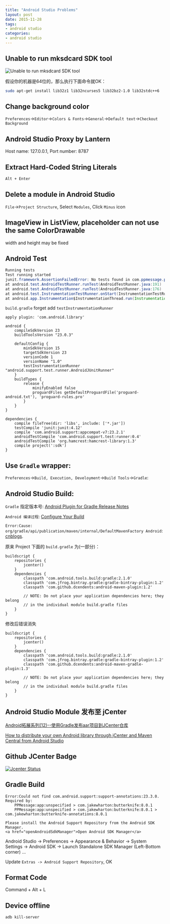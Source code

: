 ```yaml
---
title: "Android Studio Problems"
layout: post
date: 2015-11-28
tags:
- android studio
categories:
- android studio
---
```


## Unable to run mksdcard SDK tool

![Unable to run mksdcard SDK tool](/assets/image/androidstudio/unable-to-run-mksdcard-sdk-tool.png)

假设你的机器是64位的，那么执行下面命令就OK：

```bash
sudo apt-get install lib32z1 lib32ncurses5 lib32bz2-1.0 lib32stdc++6
```

## Change background color

`Preferences`->`Editor`->`Colors & Fonts`->`General`->`Default text`->`Checkout Background`

## Android Studio Proxy by Lantern

Host name: 127.0.0.1, Port number: 8787

## Extract Hard-Coded String Literals

```bash
Alt + Enter
```

## Delete a module in Android Studio

`File`->`Project Structure`, Select `Modules`, Click `Minus` icon

## ImageView in ListView, placeholder can not use the same ColorDrawable

width and height may be fixed

## Android Test

```java
Running tests
Test running started
junit.framework.AssertionFailedError: No tests found in com.ppmessage.ppcomlib.PPComSDKStartupTest
at android.test.AndroidTestRunner.runTest(AndroidTestRunner.java:191)
at android.test.AndroidTestRunner.runTest(AndroidTestRunner.java:176)
at android.test.InstrumentationTestRunner.onStart(InstrumentationTestRunner.java:555)
at android.app.Instrumentation$InstrumentationThread.run(Instrumentation.java:1879)
```

`build.gradle` forget add `testInstrumentationRunner`

```
apply plugin: 'com.android.library'

android {
    compileSdkVersion 23
    buildToolsVersion "23.0.3"

    defaultConfig {
        minSdkVersion 15
        targetSdkVersion 23
        versionCode 1
        versionName "1.0"
        testInstrumentationRunner "android.support.test.runner.AndroidJUnitRunner"
    }
    buildTypes {
        release {
            minifyEnabled false
            proguardFiles getDefaultProguardFile('proguard-android.txt'), 'proguard-rules.pro'
        }
    }
}

dependencies {
    compile fileTree(dir: 'libs', include: ['*.jar'])
    testCompile 'junit:junit:4.12'
    compile 'com.android.support:appcompat-v7:23.2.1'
    androidTestCompile 'com.android.support.test:runner:0.4'
    androidTestCompile 'org.hamcrest:hamcrest-library:1.3'
    compile project(':sdk')
}
```

## Use `Gradle` wrapper:

`Preferences`->`Build, Execution, Develoyment`->`Build Tools`->`Gradle`:

## Android Studio Build:

`Gradle` 指定版本号: [Android Plugin for Gradle Release Notes](https://developer.android.com/studio/releases/gradle-plugin.html)

`Android 编译过程`: [Configure Your Build](https://developer.android.com/studio/build/index.html)

`Error:Cause: org/gradle/api/publication/maven/internal/DefaultMavenFactory Android`: [cnblogs](http://www.cnblogs.com/NKlaus/p/4730787.html).

原来 Project 下面的 `build.gradle` 为(一部分)：

```
buildscript {
    repositories {
        jcenter()
    }
    dependencies {
        classpath 'com.android.tools.build:gradle:2.1.0'
        classpath 'com.jfrog.bintray.gradle:gradle-bintray-plugin:1.2'
        classpath 'com.github.dcendents:android-maven-plugin:1.2'

        // NOTE: Do not place your application dependencies here; they belong
        // in the individual module build.gradle files
    }
}
```

修改后错误消失

```
buildscript {
    repositories {
        jcenter()
    }
    dependencies {
        classpath 'com.android.tools.build:gradle:2.1.0'
        classpath 'com.jfrog.bintray.gradle:gradle-bintray-plugin:1.2'
        classpath 'com.github.dcendents:android-maven-gradle-plugin:1.3'

        // NOTE: Do not place your application dependencies here; they belong
        // in the individual module build.gradle files
    }
}
```

## Android Studio Module 发布至 jCenter

[Android拓展系列(12)--使用Gradle发布aar项目到JCenter仓库](http://www.cnblogs.com/qianxudetianxia/p/4322331.html)

[How to distribute your own Android library through jCenter and Maven Central from Android Studio](https://inthecheesefactory.com/blog/how-to-upload-library-to-jcenter-maven-central-as-dependency/en)

## Github JCenter Badge

[![Jcenter Status](https://api.bintray.com/packages/{YOUR_NAME}/maven/{YOUR_PROJECT}/images/download.svg)](https://bintray.com/{YOUR_NAME}/maven/{YOUR_PROJECT})

## Gradle Build

```
Error:Could not find com.android.support:support-annotations:23.3.0.
Required by:
    PPMessage:app:unspecified > com.jakewharton:butterknife:8.0.1
    PPMessage:app:unspecified > com.jakewharton:butterknife:8.0.1 > com.jakewharton:butterknife-annotations:8.0.1

Please install the Android Support Repository from the Android SDK Manager.
<a href="openAndroidSdkManager">Open Android SDK Manager</a>
```

Android Studio -> Preferences -> Appearance & Behavior -> System Settings -> Android SDK -> Launch Standalone SDK Manager (Left-Bottom corner) ...

Update `Extras -> Android Support Repository`, OK

## Format Code

Command + Alt + L

## Device offline

```bash
adb kill-server
```